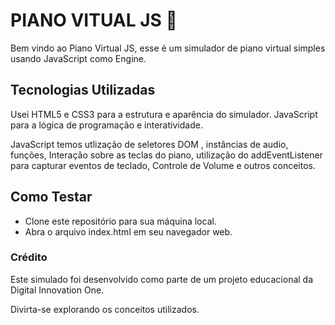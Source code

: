 # PIANO VITUAL JS 🎹

Bem vindo ao Piano Virtual JS, esse é um simulador de piano virtual simples usando JavaScript como Engine.

## Tecnologias Utilizadas 

Usei HTML5 e CSS3 para a estrutura e aparência do simulador. JavaScript para a lógica de programação e interatividade.

JavaScript temos utlização de seletores DOM , instâncias de audio, funções, Interação sobre as teclas do piano, utilização do addEventListener para capturar eventos de teclado, Controle de Volume e outros conceitos.


## Como Testar

- Clone este repositório para sua máquina local.
- Abra o arquivo index.html em seu navegador web.

### Crédito

Este simulado foi desenvolvido como parte de um projeto educacional da Digital Innovation One.

Divirta-se explorando os conceitos utilizados. 